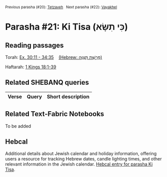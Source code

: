 <sup>Previous parasha (#20): <a href="../20%20-%20Tetzaveh/README.md#start">Tetzaveh</a> &nbsp;&nbsp;Next parasha (#22): <a href="../22%20-%Vayakhel/README.md#start">Vayakhel</a></sup>

# Parasha #21: Ki Tisa (כִּי תִשָּׂא)

## Reading passages

Torah: [Ex. 30:11 - 34:35](https://www.stepbible.org/?q=version=NASB2020|reference=Ex.34:35-34:35&options=HNVUG) &nbsp;&nbsp; [(Hebrew: פָּרָשַׁת תְּצַוֶּה)](https://tikkun.io/#/p/tetzaveh)<br>

Haftarah: 
[1 Kings 18:1-39](https://www.stepbible.org/?q=version=NASB2020|reference=1Kgs.18:1-39&options=HNVUG)


## Related SHEBANQ queries

Verse | Query | Short description
--- | --- | --- 


## Related Text-Fabric Notebooks

To be added

## Hebcal

Additional details about Jewish calendar and holiday information, offering users a resource for tracking Hebrew dates, candle lighting times, and other relevant information in the Jewish calendar. [Hebcal entry for parasha Ki Tisa](https://www.hebcal.com/sedrot/ki-tisa).

